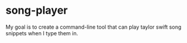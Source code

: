 # song-player
My goal is to create a command-line tool that can play taylor swift song snippets when I type them in.

